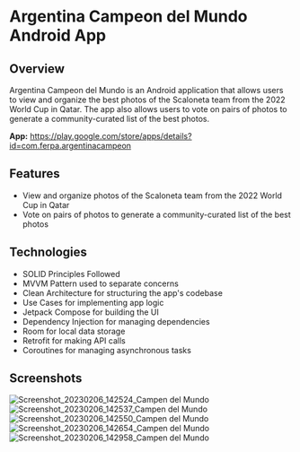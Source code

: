 # Argentina Campeon del Mundo Android App

## Overview
Argentina Campeon del Mundo is an Android application that allows users to view and organize the best photos of the Scaloneta team from the 2022 World Cup in Qatar. The app also allows users to vote on pairs of photos to generate a community-curated list of the best photos.

__App:__ https://play.google.com/store/apps/details?id=com.ferpa.argentinacampeon

## Features
* View and organize photos of the Scaloneta team from the 2022 World Cup in Qatar
* Vote on pairs of photos to generate a community-curated list of the best photos

## Technologies
* SOLID Principles Followed
* MVVM Pattern used to separate concerns
* Clean Architecture for structuring the app's codebase
* Use Cases for implementing app logic
* Jetpack Compose for building the UI
* Dependency Injection for managing dependencies
* Room for local data storage
* Retrofit for making API calls
* Coroutines for managing asynchronous tasks

## Screenshots
![Screenshot_20230206_142524_Campen del Mundo](https://user-images.githubusercontent.com/100050838/220635194-3d4af480-3148-44aa-9b97-3cfa40a6d006.jpg)
![Screenshot_20230206_142537_Campen del Mundo](https://user-images.githubusercontent.com/100050838/220635201-7dc7ad16-f252-4d32-b131-1f896d0158ce.jpg)
![Screenshot_20230206_142550_Campen del Mundo](https://user-images.githubusercontent.com/100050838/220635206-6a8f15e8-bcd8-477f-8c33-2ee1fdfb81fd.jpg)
![Screenshot_20230206_142654_Campen del Mundo](https://user-images.githubusercontent.com/100050838/220635220-5cfec8d4-9ca0-4316-a815-764ac03a619f.jpg)
![Screenshot_20230206_142958_Campen del Mundo](https://user-images.githubusercontent.com/100050838/220635227-22eddfe7-1e59-4eb3-b177-b6dabcf8fab4.jpg)
